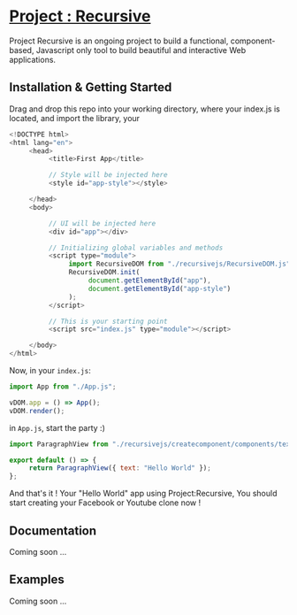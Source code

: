 # [Project : Recursive](https://riadhadrani.github.io/recursive-website/)

Project Recursive is an ongoing project to build a functional, component-based, Javascript only tool to build beautiful and interactive Web applications.

## Installation & Getting Started

Drag and drop this repo into your working directory, where your index.js is located, and import the library, your

```js
<!DOCTYPE html>
<html lang="en">
     <head>
          <title>First App</title>

          // Style will be injected here
          <style id="app-style"></style>

     </head>
     <body>

          // UI will be injected here
          <div id="app"></div>

          // Initializing global variables and methods
          <script type="module">
               import RecursiveDOM from "./recursivejs/RecursiveDOM.js";
               RecursiveDOM.init(
                    document.getElementById("app"),
                    document.getElementById("app-style")
               );
          </script>

          // This is your starting point
          <script src="index.js" type="module"></script>

     </body>
</html>
```

Now, in your `index.js`:

```js
import App from "./App.js";

vDOM.app = () => App();
vDOM.render();
```

in `App.js`, start the party :)

```js
import ParagraphView from "./recursivejs/createcomponent/components/text/ParagraphView.js";

export default () => {
     return ParagraphView({ text: "Hello World" });
};
```

And that's it ! Your "Hello World" app using Project:Recursive, You should start creating your Facebook or Youtube clone now !

## Documentation

Coming soon ...

## Examples

Coming soon ...
